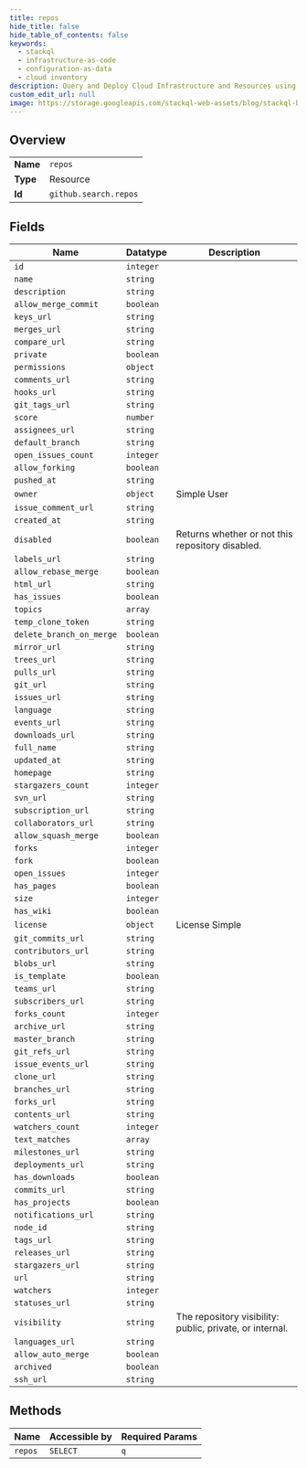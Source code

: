 ```yaml
---
title: repos
hide_title: false
hide_table_of_contents: false
keywords:
  - stackql
  - infrastructure-as-code
  - configuration-as-data
  - cloud inventory
description: Query and Deploy Cloud Infrastructure and Resources using SQL
custom_edit_url: null
image: https://storage.googleapis.com/stackql-web-assets/blog/stackql-blog-post-featured-image.png
---
```

  
    

## Overview
<table><tbody>
<tr><td><b>Name</b></td><td><code>repos</code></td></tr>
<tr><td><b>Type</b></td><td>Resource</td></tr>
<tr><td><b>Id</b></td><td><code>github.search.repos</code></td></tr>
</tbody></table>

## Fields
| Name | Datatype | Description |
| ---- | -------- | ----------- |
| `id` | `integer` |  |
| `name` | `string` |  |
| `description` | `string` |  |
| `allow_merge_commit` | `boolean` |  |
| `keys_url` | `string` |  |
| `merges_url` | `string` |  |
| `compare_url` | `string` |  |
| `private` | `boolean` |  |
| `permissions` | `object` |  |
| `comments_url` | `string` |  |
| `hooks_url` | `string` |  |
| `git_tags_url` | `string` |  |
| `score` | `number` |  |
| `assignees_url` | `string` |  |
| `default_branch` | `string` |  |
| `open_issues_count` | `integer` |  |
| `allow_forking` | `boolean` |  |
| `pushed_at` | `string` |  |
| `owner` | `object` | Simple User |
| `issue_comment_url` | `string` |  |
| `created_at` | `string` |  |
| `disabled` | `boolean` | Returns whether or not this repository disabled. |
| `labels_url` | `string` |  |
| `allow_rebase_merge` | `boolean` |  |
| `html_url` | `string` |  |
| `has_issues` | `boolean` |  |
| `topics` | `array` |  |
| `temp_clone_token` | `string` |  |
| `delete_branch_on_merge` | `boolean` |  |
| `mirror_url` | `string` |  |
| `trees_url` | `string` |  |
| `pulls_url` | `string` |  |
| `git_url` | `string` |  |
| `issues_url` | `string` |  |
| `language` | `string` |  |
| `events_url` | `string` |  |
| `downloads_url` | `string` |  |
| `full_name` | `string` |  |
| `updated_at` | `string` |  |
| `homepage` | `string` |  |
| `stargazers_count` | `integer` |  |
| `svn_url` | `string` |  |
| `subscription_url` | `string` |  |
| `collaborators_url` | `string` |  |
| `allow_squash_merge` | `boolean` |  |
| `forks` | `integer` |  |
| `fork` | `boolean` |  |
| `open_issues` | `integer` |  |
| `has_pages` | `boolean` |  |
| `size` | `integer` |  |
| `has_wiki` | `boolean` |  |
| `license` | `object` | License Simple |
| `git_commits_url` | `string` |  |
| `contributors_url` | `string` |  |
| `blobs_url` | `string` |  |
| `is_template` | `boolean` |  |
| `teams_url` | `string` |  |
| `subscribers_url` | `string` |  |
| `forks_count` | `integer` |  |
| `archive_url` | `string` |  |
| `master_branch` | `string` |  |
| `git_refs_url` | `string` |  |
| `issue_events_url` | `string` |  |
| `clone_url` | `string` |  |
| `branches_url` | `string` |  |
| `forks_url` | `string` |  |
| `contents_url` | `string` |  |
| `watchers_count` | `integer` |  |
| `text_matches` | `array` |  |
| `milestones_url` | `string` |  |
| `deployments_url` | `string` |  |
| `has_downloads` | `boolean` |  |
| `commits_url` | `string` |  |
| `has_projects` | `boolean` |  |
| `notifications_url` | `string` |  |
| `node_id` | `string` |  |
| `tags_url` | `string` |  |
| `releases_url` | `string` |  |
| `stargazers_url` | `string` |  |
| `url` | `string` |  |
| `watchers` | `integer` |  |
| `statuses_url` | `string` |  |
| `visibility` | `string` | The repository visibility: public, private, or internal. |
| `languages_url` | `string` |  |
| `allow_auto_merge` | `boolean` |  |
| `archived` | `boolean` |  |
| `ssh_url` | `string` |  |
## Methods
| Name | Accessible by | Required Params |
| ---- | ------------- | --------------- |
| `repos` | `SELECT` | `q` |
